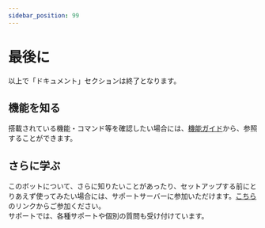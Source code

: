 ```yaml
---
sidebar_position: 99
---
```

# 最後に
以上で「ドキュメント」セクションは終了となります。  

## 機能を知る
  搭載されている機能・コマンド等を確認したい場合には、[機能ガイド](../guide/overview.md)から、参照することができます。

## さらに学ぶ
  このボットについて、さらに知りたいことがあったり、セットアップする前にとりあえず使ってみたい場合には、サポートサーバーに参加いただけます。[こちら](https://myon.page.link/8QZw)のリンクからご参加ください。  
  サポートでは、各種サポートや個別の質問も受け付けています。

